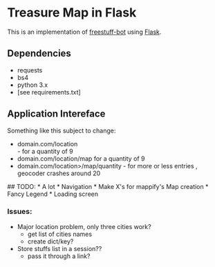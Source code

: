 # Treasure Map in Flask

This is an implementation of <a href="https://github.com/polypmer/freestuff-bot">freestuff-bot</a> using [Flask](www.flask.pocoo.org).

## Dependencies
* requests
* bs4
* python 3.x
* [see requirements.txt]


## Application Intereface
Something like this subject to change:
<ul>
<li>domain.com/location</li> - for a quantity of 9
<li>domain.com/location/map for a quantity of 9
</li>
<li>domain.com/location>/map/quantity  - for more or less entries , geocoder crashes around 20
</li>
</ul>
## TODO: 
* A lot
* Navigation
* Make X's for mappify's Map creation
* Fancy Legend
* Loading screen

### Issues:
* Major location problem, only three cities work?
    - get list of cities names
    - create dict/key?
* Store stuffs list in a session??
    - pass it through a link?

